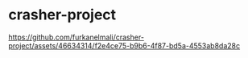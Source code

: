 # crasher-project



https://github.com/furkanelmali/crasher-project/assets/46634314/f2e4ce75-b9b6-4f87-bd5a-4553ab8da28c

